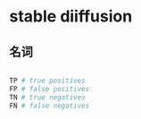 # stable diiffusion

## 名词

```bash

TP # true positives 
FP # false positives
TN # true negatives 
FN # false negatives

```